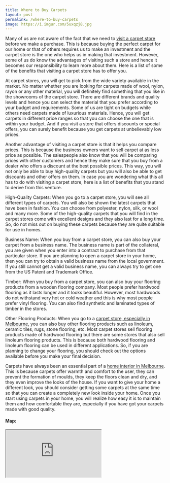 ```yaml
---
title: Where to Buy Carpets
layout: post
permalink: /where-to-buy-carpets
image: https://i.imgur.com/5uxqzj8.jpg
---
```


Many of us are not aware of the fact that we need to [visit a carpet store](https://carpetace.com.au/carpet-flooring-store/) before we make a purchase. This is because buying the perfect carpet for our home or that of others requires us to make an investment and the carpet store is the one who helps us in making that investment. However, some of us do know the advantages of visiting such a store and hence it becomes our responsibility to learn more about them. Here is a list of some of the benefits that visiting a carpet store has to offer you.

At carpet stores, you will get to pick from the wide variety available in the market. No matter whether you are looking for carpets made of wool, nylon, rayon or any other material, you will definitely find something that you like in the showrooms of the carpet store. There are different brands and quality levels and hence you can select the material that you prefer according to your budget and requirements. Some of us are tight on budgets while others need carpets made of luxurious materials. Hence, you will get carpets in different price ranges so that you can choose the one that is within your budget. And if you visit a store that offers discounts or special offers, you can surely benefit because you get carpets at unbelievably low prices.

Another advantage of visiting a carpet store is that it helps you compare prices. This is because the business owners want to sell carpet at as less price as possible. The salespeople also know that you will be comparing prices with other customers and hence they make sure that you buy from a dealer who offers a discount at the best possible prices. This way, you will not only be able to buy high-quality carpets but you will also be able to get discounts and other offers on them. In case you are wondering what this all has to do with visiting a carpet store, here is a list of benefits that you stand to derive from this venture.

High-Quality Carpets: When you go to a carpet store, you will see all different types of carpets. You will also be shown the latest carpets that have been in fashion. You can choose from polyester, nylon, silk, or wool and many more. Some of the high-quality carpets that you will find in the carpet stores come with excellent designs and they also last for a long time. So, do not miss out on buying these carpets because they are quite suitable for use in homes.

Business Name: When you buy from a carpet store, you can also buy your carpet from a business name. The business name is part of the collateral, you are given when you enter into a contract to purchase from that particular store. If you are planning to open a carpet store in your home, then you can try to obtain a valid business name from the local government. If you still cannot get a valid business name, you can always try to get one from the US Patent and Trademark Office.

Timber: When you buy from a carpet store, you can also buy your flooring products from a wooden flooring company. Most people prefer hardwood flooring as it lasts longer and it looks beautiful. However, most hardwoods do not withstand very hot or cold weather and this is why most people prefer vinyl flooring. You can also find synthetic and laminated types of timber in the stores.

Other Flooring Products: When you go to a [carpet store, especially in Melbourne](https://carpetace.com.au/carpet-flooring-store/), you can also buy other flooring products such as linoleum, ceramic tiles, rugs, stone flooring, etc. Most carpet stores sell flooring products made of hardwood flooring but there are some stores that also sell linoleum flooring products. This is because both hardwood flooring and linoleum flooring can be used in different applications. So, if you are planning to change your flooring, you should check out the options available before you make your final decision.

Carpets have always been an essential part of a [home interior in Melbourne](https://www.google.com/maps/place/Melbourne+VIC/@-37.912232,144.9264418,9.52z/data=!4m5!3m4!1s0x6ad646b5d2ba4df7:0x4045675218ccd90!8m2!3d-37.8136276!4d144.9630576). This is because carpets offer warmth and comfort to the user, they can prevent the formation of moulds, they keep the floors clean and dry, and they even improve the looks of the house. If you want to give your home a different look, you should consider getting some carpets at the same time so that you can create a completely new look inside your home. Once you start using carpets in your home, you will realize how easy it is to maintain them and how comfortable they are, especially if you have got your carpets made with good quality.

#### Map:

<iframe src="https://www.google.com/maps/embed?pb=!1m18!1m12!1m3!1d561639.605459479!2d144.92644176071113!3d-37.912231973736496!2m3!1f0!2f0!3f0!3m2!1i1024!2i768!4f13.1!3m3!1m2!1s0x6ad646b5d2ba4df7%3A0x4045675218ccd90!2sMelbourne%20VIC!5e0!3m2!1sen!2sau!4v1612867185613!5m2!1sen!2sau"> width="1000" height="600" frameborder="0" style="border:0;" allowfullscreen="" aria-hidden="false" tabindex="0"></iframe>
